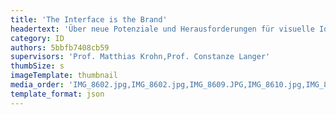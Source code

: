 ```yaml
---
title: 'The Interface is the Brand'
headertext: 'Über neue Potenziale und Herausforderungen für visuelle Identitäten und die Entwicklung konsistenter Erscheinungsbilder aus einer funktionalen, interaktiven Nutzeroberfläche'
category: ID
authors: 5bbfb7408cb59
supervisors: 'Prof. Matthias Krohn,Prof. Constanze Langer'
thumbSize: s
imageTemplate: thumbnail
media_order: 'IMG_8602.jpg,IMG_8602.jpg,IMG_8609.JPG,IMG_8610.jpg,IMG_8611.JPG'
template_format: json
---
```


